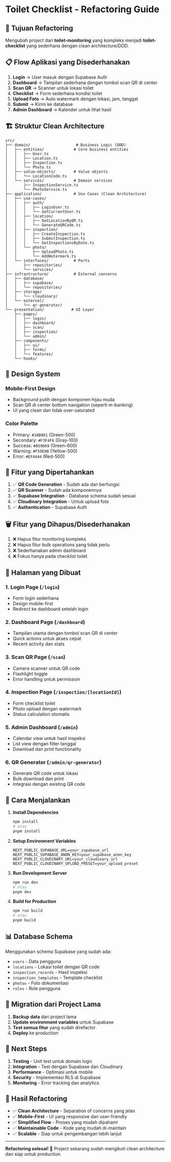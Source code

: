 # Toilet Checklist - Refactoring Guide

## 🎯 **Tujuan Refactoring**

Mengubah project dari **toilet-monitoring** yang kompleks menjadi **toilet-checklist** yang sederhana dengan clean architecture/DDD.

## 📋 **Flow Aplikasi yang Disederhanakan**

1. **Login** → User masuk dengan Supabase Auth
2. **Dashboard** → Tampilan sederhana dengan tombol scan QR di center
3. **Scan QR** → Scanner untuk lokasi toilet
4. **Checklist** → Form sederhana kondisi toilet
5. **Upload Foto** → Auto watermark dengan lokasi, jam, tanggal
6. **Submit** → Kirim ke database
7. **Admin Dashboard** → Kalender untuk lihat hasil

## 🏗️ **Struktur Clean Architecture**

```
src/
├── domain/                    # Business Logic (DDD)
│   ├── entities/             # Core business entities
│   │   ├── User.ts
│   │   ├── Location.ts
│   │   ├── Inspection.ts
│   │   └── Photo.ts
│   ├── value-objects/        # Value objects
│   │   └── LocationCode.ts
│   └── services/             # Domain services
│       ├── InspectionService.ts
│       └── PhotoService.ts
├── application/              # Use Cases (Clean Architecture)
│   ├── use-cases/
│   │   ├── auth/
│   │   │   ├── LoginUser.ts
│   │   │   └── GetCurrentUser.ts
│   │   ├── location/
│   │   │   ├── GetLocationByQR.ts
│   │   │   └── GenerateQRCode.ts
│   │   ├── inspection/
│   │   │   ├── CreateInspection.ts
│   │   │   ├── SubmitInspection.ts
│   │   │   └── GetInspectionsByDate.ts
│   │   └── photo/
│   │       ├── UploadPhoto.ts
│   │       └── AddWatermark.ts
│   └── interfaces/           # Ports
│       ├── repositories/
│       └── services/
├── infrastructure/           # External concerns
│   ├── database/
│   │   ├── supabase/
│   │   └── repositories/
│   ├── storage/
│   │   └── cloudinary/
│   └── external/
│       └── qr-generator/
└── presentation/            # UI Layer
    ├── pages/
    │   ├── login/
    │   ├── dashboard/
    │   ├── scan/
    │   ├── inspection/
    │   └── admin/
    ├── components/
    │   ├── ui/
    │   ├── forms/
    │   └── features/
    └── hooks/
```

## 🎨 **Design System**

### **Mobile-First Design**
- Background putih dengan komponen hijau muda
- Scan QR di center bottom navigation (seperti m-banking)
- UI yang clean dan tidak over-saturated

### **Color Palette**
- Primary: `#10B981` (Green-500)
- Secondary: `#F3F4F6` (Gray-100)
- Success: `#059669` (Green-600)
- Warning: `#F59E0B` (Yellow-500)
- Error: `#EF4444` (Red-500)

## 🔧 **Fitur yang Dipertahankan**

1. ✅ **QR Code Generation** - Sudah ada dan berfungsi
2. ✅ **QR Scanner** - Sudah ada komponennya
3. ✅ **Supabase Integration** - Database schema sudah sesuai
4. ✅ **Cloudinary Integration** - Untuk upload foto
5. ✅ **Authentication** - Supabase Auth

## 🗑️ **Fitur yang Dihapus/Disederhanakan**

1. ❌ Hapus fitur monitoring kompleks
2. ❌ Hapus fitur bulk operations yang tidak perlu
3. ❌ Sederhanakan admin dashboard
4. ❌ Fokus hanya pada checklist toilet

## 📱 **Halaman yang Dibuat**

### **1. Login Page** (`/login`)
- Form login sederhana
- Design mobile-first
- Redirect ke dashboard setelah login

### **2. Dashboard Page** (`/dashboard`)
- Tampilan utama dengan tombol scan QR di center
- Quick actions untuk akses cepat
- Recent activity dan stats

### **3. Scan QR Page** (`/scan`)
- Camera scanner untuk QR code
- Flashlight toggle
- Error handling untuk permission

### **4. Inspection Page** (`/inspection/[locationId]`)
- Form checklist toilet
- Photo upload dengan watermark
- Status calculation otomatis

### **5. Admin Dashboard** (`/admin`)
- Calendar view untuk hasil inspeksi
- List view dengan filter tanggal
- Download dan print functionality

### **6. QR Generator** (`/admin/qr-generator`)
- Generate QR code untuk lokasi
- Bulk download dan print
- Integrasi dengan existing QR code

## 🚀 **Cara Menjalankan**

1. **Install Dependencies**
   ```bash
   npm install
   # atau
   pnpm install
   ```

2. **Setup Environment Variables**
   ```env
   NEXT_PUBLIC_SUPABASE_URL=your_supabase_url
   NEXT_PUBLIC_SUPABASE_ANON_KEY=your_supabase_anon_key
   NEXT_PUBLIC_CLOUDINARY_URL=your_cloudinary_url
   NEXT_PUBLIC_CLOUDINARY_UPLOAD_PRESET=your_upload_preset
   ```

3. **Run Development Server**
   ```bash
   npm run dev
   # atau
   pnpm dev
   ```

4. **Build for Production**
   ```bash
   npm run build
   # atau
   pnpm build
   ```

## 📊 **Database Schema**

Menggunakan schema Supabase yang sudah ada:
- `users` - Data pengguna
- `locations` - Lokasi toilet dengan QR code
- `inspection_records` - Hasil inspeksi
- `inspection_templates` - Template checklist
- `photos` - Foto dokumentasi
- `roles` - Role pengguna

## 🔄 **Migration dari Project Lama**

1. **Backup data** dari project lama
2. **Update environment variables** untuk Supabase
3. **Test semua fitur** yang sudah direfactor
4. **Deploy** ke production

## 📝 **Next Steps**

1. **Testing** - Unit test untuk domain logic
2. **Integration** - Test dengan Supabase dan Cloudinary
3. **Performance** - Optimasi untuk mobile
4. **Security** - Implementasi RLS di Supabase
5. **Monitoring** - Error tracking dan analytics

## 🎉 **Hasil Refactoring**

- ✅ **Clean Architecture** - Separation of concerns yang jelas
- ✅ **Mobile-First** - UI yang responsive dan user-friendly
- ✅ **Simplified Flow** - Proses yang mudah dipahami
- ✅ **Maintainable Code** - Kode yang mudah di-maintain
- ✅ **Scalable** - Siap untuk pengembangan lebih lanjut

---

**Refactoring selesai!** 🎊 Project sekarang sudah mengikuti clean architecture dan siap untuk production.
